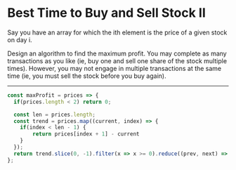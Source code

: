 # Best Time to Buy and Sell Stock II

Say you have an array for which the ith element is the price of a given stock on day i.

Design an algorithm to find the maximum profit. You may complete as many transactions as you like (ie, buy one and sell one share of the stock multiple times). However, you may not engage in multiple transactions at the same time (ie, you must sell the stock before you buy again).

----

```javascript
const maxProfit = prices => {
  if(prices.length < 2) return 0;

  const len = prices.length;
  const trend = prices.map((current, index) => {
    if(index < len - 1) {
        return prices[index + 1] - current
    }
  });
  return trend.slice(0, -1).filter(x => x >= 0).reduce((prev, next) => prev + next, 0);
};
```
